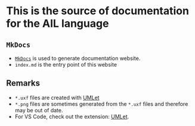 # This is the source of documentation for the AIL language

## `MkDocs`

- [`MkDocs`](https://www.mkdocs.org/) is used
  to generate documentation website.
- `index.md` is the entry point of this website

## Remarks

- `*.uxf` files are created with [UMLet](https://www.umlet.com/)
- `*.png` files are sometimes generated from the `*.uxf` files
    and therefore may be out of date.
- For VS Code, check out the extension:
    [UMLet](https://marketplace.visualstudio.com/items?itemName=TheUMLetTeam.umlet).
